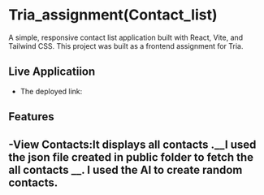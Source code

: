 # Tria_assignment(Contact_list)

A simple, responsive contact list application built with React, Vite, and Tailwind CSS. This project was built as a frontend assignment for Tria.

## Live Applicatiion

- The deployed link:

## Features
-View Contacts:It displays all contacts .__I used the json file created in public folder to fetch the all contacts __. I used the AI to create random contacts.
-

